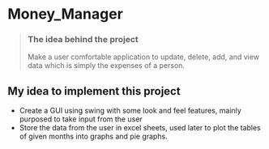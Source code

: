 # Money_Manager

> <h3>The idea behind the project</h3>
> Make a user comfortable application to update, delete, add, and view data which is simply the expenses of a person. </br>

## My idea to implement this project
* Create a GUI using swing with some look and feel features, mainly purposed to take input from the user </br>
* Store the data from the user in excel sheets, used later to plot the tables of given months into graphs and pie graphs. </br>




